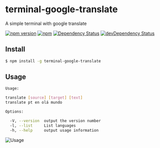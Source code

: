 # terminal-google-translate

A simple terminal with google translate

[![npm version](https://badge.fury.io/js/terminal-google-translate.svg)](https://badge.fury.io/js/terminal-google-translate)
[![npm](https://img.shields.io/npm/dt/terminal-google-translate.svg)](https://www.npmjs.com/package/terminal-google-translate)
[![Dependency Status](https://david-dm.org/danielrohers/terminal-google-translate/status.svg)](https://david-dm.org/danielrohers/terminal-google-translate#info=dependencies)
[![devDependency Status](https://david-dm.org/danielrohers/terminal-google-translate/dev-status.svg)](https://david-dm.org/danielrohers/terminal-google-translate#info=devDependencies)

Install
-------
```bash
$ npm install -g terminal-google-translate
```

Usage
-----
```bash
Usage:

translate [source] [target] [text]
translate pt en olá mundo

Options:

  -V, --version  output the version number
  -l, --list     List languages
  -h, --help     output usage information
```

![Usage](https://github.com/danielrohers/terminal-google-translate/blob/master/tty.gif)
